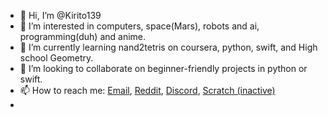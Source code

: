 - 👋 Hi, I’m @Kirito139
- 👀 I’m interested in computers, space(Mars), robots and ai, programming(duh) and anime.
- 🌱 I’m currently learning nand2tetris on coursera, python, swift, and High school Geometry.
- 💞️ I’m looking to collaborate on beginner-friendly projects in python or swift.
- 📫 How to reach me:  [Email](lmulder@duck.com), [Reddit](https://is.gd/nOUjUu), [Discord](https://is.gd/VstCFR), [Scratch (inactive)](https://is.gd/IEB4th)
- 

<!---
Kirito139/Kirito139 is a ✨ special ✨ repository because its `README.md` (this file) appears on your GitHub profile.
You can click the Preview link to take a look at your changes.
--->
